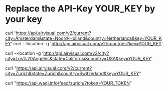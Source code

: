 # Replace the API-Key YOUR_KEY by your key
curl 'https://api.airvisual.com/v2/current?city=Amsterdam&state=Noord‑Holland&country=Netherlands&key=YOUR_KEY'
curl --location -g 'http://api.airvisual.com/v2/countries?key=YOUR_KEY'

curl --location -g 'http://api.airvisual.com/v2/city?city=Los%20Angeles&state=California&country=USA&key=YOUR_KEY'

curl "https://api.airvisual.com/v2/current?city=Zurich&state=Zurich&country=Switzerland&key=YOUR_KEY"

curl "https://api.waqi.info/feed/zurich/?token=YOUR_TOKEN"
